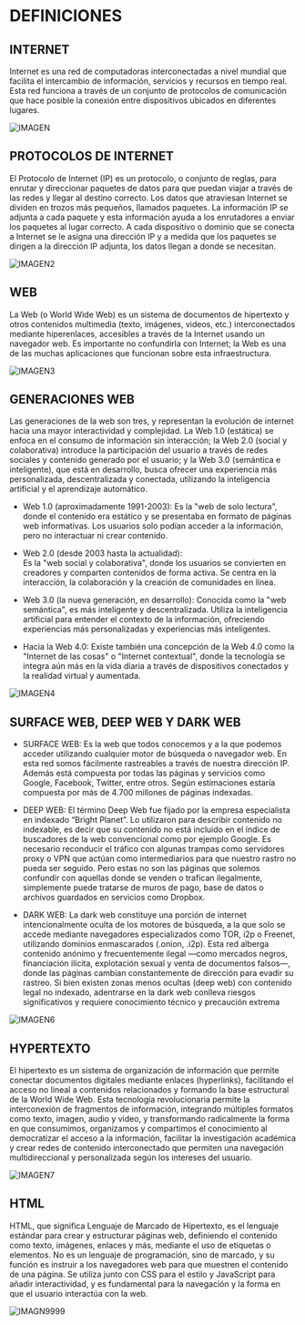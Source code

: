 # DEFINICIONES
## INTERNET
Internet es una red de computadoras interconectadas a nivel mundial que facilita el intercambio de información, servicios y recursos en tiempo real. Esta red funciona a través de un conjunto de protocolos de comunicación que hace posible la conexión entre dispositivos ubicados en diferentes lugares.

![IMAGEN](https://encrypted-tbn0.gstatic.com/images?q=tbn:ANd9GcTl_fCvroLl6JafL_YnkbhUAPGW-u78KZeh4w&s)


## PROTOCOLOS DE INTERNET
El Protocolo de Internet (IP) es un protocolo, o conjunto de reglas, para enrutar y direccionar paquetes de datos para que puedan viajar a través de las redes y llegar al destino correcto. Los datos que atraviesan Internet se dividen en trozos más pequeños, llamados paquetes. La información IP se adjunta a cada paquete y esta información ayuda a los enrutadores a enviar los paquetes al lugar correcto. A cada dispositivo o dominio que se conecta a Internet se le asigna una dirección IP y a medida que los paquetes se dirigen a la dirección IP adjunta, los datos llegan a donde se necesitan.

![IMAGEN2](https://encrypted-tbn0.gstatic.com/images?q=tbn:ANd9GcThvboUgAVeSx_ZpiBr2ZsZjLMAwForXMFg7Q&s)
## WEB
La Web (o World Wide Web) es un sistema de documentos de hipertexto y otros contenidos multimedia (texto, imágenes, videos, etc.) interconectados mediante hiperenlaces, accesibles a través de la Internet usando un navegador web. Es importante no confundirla con Internet; la Web es una de las muchas aplicaciones que funcionan sobre esta infraestructura.

![IMAGEN3](https://encrypted-tbn0.gstatic.com/images?q=tbn:ANd9GcTBlLLxIkE9p5IniBVIupwaILQg4Ozd90Z6KA&s)
## GENERACIONES WEB
Las generaciones de la web son tres, y representan la evolución de internet hacia una mayor interactividad y complejidad. La Web 1.0 (estática) se enfoca en el consumo de información sin interacción; la Web 2.0 (social y colaborativa) introduce la participación del usuario a través de redes sociales y contenido generado por el usuario; y la Web 3.0 (semántica e inteligente), que está en desarrollo, busca ofrecer una experiencia más personalizada, descentralizada y conectada, utilizando la inteligencia artificial y el aprendizaje automático.

- Web 1.0 (aproximadamente 1991-2003): 
Es la "web de solo lectura", donde el contenido era estático y se presentaba en formato de páginas web informativas. Los usuarios solo podían acceder a la información, pero no interactuar ni crear contenido.

- Web 2.0 (desde 2003 hasta la actualidad):    
Es la "web social y colaborativa", donde los usuarios se convierten en creadores y comparten contenidos de forma activa. Se centra en la interacción, la colaboración y la creación de comunidades en línea. 

- Web 3.0 (la nueva generación, en desarrollo):
Conocida como la "web semántica", es más inteligente y descentralizada. Utiliza la inteligencia artificial para entender el contexto de la información, ofreciendo experiencias más personalizadas y experiencias más inteligentes.

- Hacia la Web  4.0: 
Existe también una concepción de la Web 4.0 como la "Internet de las cosas" o "Internet contextual", donde la tecnología se integra aún más en la vida diaria a través de dispositivos conectados y la realidad virtual y aumentada.



![IMAGEN4](https://blogger.googleusercontent.com/img/b/R29vZ2xl/AVvXsEiA1m2VZE1Y-a1dXP5AMs8z17YaoIZ28cV9Q8zu7D9ezv9QoZCYXUkhU4v_VueCWXqOZ6_yFnvre3aItJmT4jYCyZfgvuWKSls-Ktj_a4SBAqUP4Mk3sEvheOL51rO36aP9Rt3UtPQmPK4/s1600/web-2.0-3.0-y-4.0.jpg)
## SURFACE WEB, DEEP WEB Y DARK WEB
- SURFACE WEB:
Es la web que todos conocemos y a la que podemos acceder utilizando cualquier motor de búsqueda o navegador web. En esta red somos fácilmente rastreables a través de nuestra dirección IP. Además está compuesta por todas las páginas y servicios como Google, Facebook, Twitter, entre otros. Según estimaciones estaría compuesta por más de 4.700 millones de páginas indexadas. 

- DEEP WEB:
El término Deep Web fue fijado por la empresa especialista en indexado “Bright Planet”. Lo utilizaron para describir contenido no indexable, es decir que su contenido no está incluido en el índice de buscadores de la web convencional como por ejemplo Google. Es necesario reconducir el tráfico con algunas trampas como servidores proxy o VPN que actúan como intermediarios para que nuestro rastro no pueda ser seguido. Pero estas no son las páginas que solemos confundir con aquellas donde se venden o trafican ilegalmente, simplemente puede tratarse de muros de pago, base de datos o archivos guardados en servicios como Dropbox.   

- DARK WEB:
La dark web constituye una porción de internet intencionalmente oculta de los motores de búsqueda, a la que solo se accede mediante navegadores especializados como TOR, i2p o Freenet, utilizando dominios enmascarados (.onion, .i2p). Esta red alberga contenido anónimo y frecuentemente ilegal —como mercados negros, financiación ilícita, explotación sexual y venta de documentos falsos—, donde las páginas cambian constantemente de dirección para evadir su rastreo. Si bien existen zonas menos ocultas (deep web) con contenido legal no indexado, adentrarse en la dark web conlleva riesgos significativos y requiere conocimiento técnico y precaución extrema

![IMAGEN6](https://ciberseguridad.comillas.edu/content/images/2022/06/DarkWebSchematic.png)
## HYPERTEXTO
El hipertexto es un sistema de organización de información que permite conectar documentos digitales mediante enlaces (hyperlinks), facilitando el acceso no lineal a contenidos relacionados y formando la base estructural de la World Wide Web. Esta tecnología revolucionaria permite la interconexión de fragmentos de información, integrando múltiples formatos como texto, imagen, audio y video, y transformando radicalmente la forma en que consumimos, organizamos y compartimos el conocimiento al democratizar el acceso a la información, facilitar la investigación académica y crear redes de contenido interconectado que permiten una navegación multidireccional y personalizada según los intereses del usuario.

![IMAGEN7](https://concepto.de/wp-content/uploads/2018/01/hipertexto-links-min-800x376.jpg)
## HTML
HTML, que significa Lenguaje de Marcado de Hipertexto, es el lenguaje estándar para crear y estructurar páginas web, definiendo el contenido como texto, imágenes, enlaces y más, mediante el uso de etiquetas o elementos. No es un lenguaje de programación, sino de marcado, y su función es instruir a los navegadores web para que muestren el contenido de una página. Se utiliza junto con CSS para el estilo y JavaScript para añadir interactividad, y es fundamental para la navegación y la forma en que el usuario interactúa con la web.

![IMAGN9999](https://encrypted-tbn0.gstatic.com/images?q=tbn:ANd9GcR61tUQMO8K4lHNXDWqcZWJJYdnk0A-_5hzEw&s)
